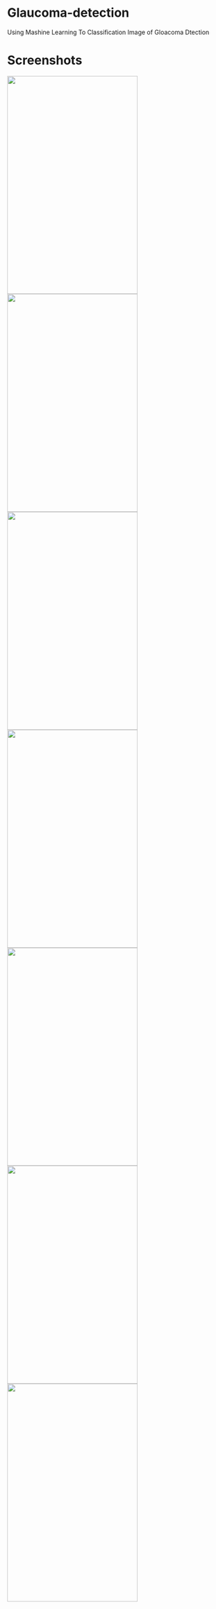 # Glaucoma-detection

Using Mashine Learning To Classification Image of Gloacoma Dtection

# Screenshots

<Img src="https://user-images.githubusercontent.com/82304131/175121639-690ae8ea-8cda-4fa9-9d4b-3a39a617e04b.jpeg" width="300" height="500">
<Img src="https://user-images.githubusercontent.com/82304131/175121698-c61d7e58-dedf-4a29-b88d-454771403578.jpeg" width="300" height="500">
<Img src="https://user-images.githubusercontent.com/82304131/175121769-a5c408fe-1eb6-4c5a-b58d-934fe4db5a09.jpeg" width="300" height="500">
<Img src="https://user-images.githubusercontent.com/82304131/175121826-4b529539-3632-4c16-ad6c-f6af1707bea2.jpeg" width="300" height="500">
<Img src="https://user-images.githubusercontent.com/82304131/175121866-5114f7dc-5002-4e54-ab71-d4d8a94d3c83.jpeg" width="300" height="500">
<Img src="https://user-images.githubusercontent.com/82304131/175121904-39cf9797-3321-4fcb-848a-e16663c92082.jpeg" width="300" height="500">
<Img src="https://user-images.githubusercontent.com/82304131/175121962-03c31a36-4aa1-4de4-b8eb-c30db0aaa547.jpeg" width="300" height="500">
